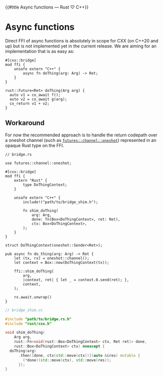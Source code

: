 {{#title Async functions — Rust ♡ C++}}
# Async functions

Direct FFI of async functions is absolutely in scope for CXX (on C++20 and up)
but is not implemented yet in the current release. We are aiming for an
implementation that is as easy as:

```rust,noplayground
#[cxx::bridge]
mod ffi {
    unsafe extern "C++" {
        async fn doThing(arg: Arg) -> Ret;
    }
}
```

```cpp,hidelines
rust::Future<Ret> doThing(Arg arg) {
  auto v1 = co_await f();
  auto v2 = co_await g(arg);
  co_return v1 + v2;
}
```

## Workaround

For now the recommended approach is to handle the return codepath over a oneshot
channel (such as [`futures::channel::oneshot`]) represented in an opaque Rust
type on the FFI.

[`futures::channel::oneshot`]: https://docs.rs/futures/0.3.8/futures/channel/oneshot/index.html

```rust,noplayground
// bridge.rs

use futures::channel::oneshot;

#[cxx::bridge]
mod ffi {
    extern "Rust" {
        type DoThingContext;
    }

    unsafe extern "C++" {
        include!("path/to/bridge_shim.h");

        fn shim_doThing(
            arg: Arg,
            done: fn(Box<DoThingContext>, ret: Ret),
            ctx: Box<DoThingContext>,
        );
    }
}

struct DoThingContext(oneshot::Sender<Ret>);

pub async fn do_thing(arg: Arg) -> Ret {
    let (tx, rx) = oneshot::channel();
    let context = Box::new(DoThingContext(tx));

    ffi::shim_doThing(
        arg,
        |context, ret| { let _ = context.0.send(ret); },
        context,
    );

    rx.await.unwrap()
}
```

```cpp
// bridge_shim.cc

#include "path/to/bridge.rs.h"
#include "rust/cxx.h"

void shim_doThing(
    Arg arg,
    rust::Fn<void(rust::Box<DoThingContext> ctx, Ret ret)> done,
    rust::Box<DoThingContext> ctx) noexcept {
  doThing(arg)
      .then([done, ctx(std::move(ctx))](auto &&res) mutable {
        (*done)(std::move(ctx), std::move(res));
      });
}
```
